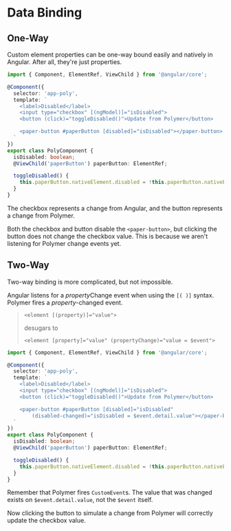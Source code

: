 # Data Binding

## One-Way

Custom element properties can be one-way bound easily and natively in Angular. After all, they're just properties.

```ts
import { Component, ElementRef, ViewChild } from '@angular/core';

@Component({
  selector: 'app-poly',
  template: `
    <label>Disabled</label>
    <input type="checkbox" [(ngModel)]="isDisabled">
    <button (click)="toggleDisabled()">Update from Polymer</button>

    <paper-button #paperButton [disabled]="isDisabled"></paper-button>
  `
})
export class PolyComponent {
  isDisabled: boolean;
  @ViewChild('paperButton') paperButton: ElementRef;

  toggleDisabled() {
    this.paperButton.nativeElement.disabled = !this.paperButton.nativeElement.disabled;
  }
}
```

The checkbox represents a change from Angular, and the button represents a change from Polymer.

Both the checkbox and button disable the `<paper-button>`, but clicking the button does not change the checkbox value. This is because we aren't listening for Polymer change events yet.

## Two-Way

Two-way binding is more complicated, but not impossible.

Angular listens for a <em>property</em>Change event when using the `[( )]` syntax. Polymer fires a <em>property</em>-changed event.

> `<element [(property)]="value">`
>
> desugars to
>
> `<element [property]="value" (propertyChange)="value = $event">`

```ts
import { Component, ElementRef, ViewChild } from '@angular/core';

@Component({
  selector: 'app-poly',
  template: `
    <label>Disabled</label>
    <input type="checkbox" [(ngModel)]="isDisabled">
    <button (click)="toggleDisabled()">Update from Polymer</button>

    <paper-button #paperButton [disabled]="isDisabled"
        (disabled-changed)="isDisabled = $event.detail.value"></paper-button>
  `
})
export class PolyComponent {
  isDisabled: boolean;
  @ViewChild('paperButton') paperButton: ElementRef;

  toggleDisabled() {
    this.paperButton.nativeElement.disabled = !this.paperButton.nativeElement.disabled;
  }
}
```

Remember that Polymer fires `CustomEvent`s. The value that was changed exists on `$event.detail.value`, not the `$event` itself.

Now clicking the button to simulate a change from Polymer will correctly update the checkbox value.
